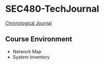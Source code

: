 # SEC480-TechJournal

[Chronological Journal](https://github.com/richnadeau/SEC480-TechJournal/wiki/Chronological-Journal)

## **Course Environment**
- Network Map
- System Inventory

